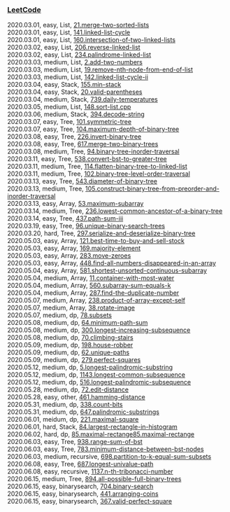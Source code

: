 ### [LeetCode](https://leetcode-cn.com/problemset/all/)  

2020.03.01, easy, List, [21.merge-two-sorted-lists](https://leetcode-cn.com/problems/merge-two-sorted-lists/)  
2020.03.01, easy, List, [141.linked-list-cycle](https://leetcode-cn.com/problems/linked-list-cycle/)  
2020.03.01, easy, List, [160.intersection-of-two-linked-lists](https://leetcode-cn.com/problems/intersection-of-two-linked-lists/)  
2020.03.02, easy, List, [206.reverse-linked-list](https://leetcode-cn.com/problems/reverse-linked-list/)  
2020.03.02, easy, List, [234.palindrome-linked-list](https://leetcode-cn.com/problems/palindrome-linked-list/)  
2020.03.03, medium, List, [2.add-two-numbers](https://leetcode-cn.com/problems/add-two-numbers/)  
2020.03.03, medium, List, [19.remove-nth-node-from-end-of-list](https://leetcode-cn.com/problems/remove-nth-node-from-end-of-list/)  
2020.03.03, medium, List, [142.linked-list-cycle-ii](https://leetcode-cn.com/problems/linked-list-cycle-ii/)  
2020.03.04, easy, Stack, [155.min-stack](https://leetcode-cn.com/problems/min-stack/)  
2020.03.04, easy, Stack, [20.valid-parentheses](https://leetcode-cn.com/problems/valid-parentheses/)  
2020.03.04, medium, Stack, [739.daily-temperatures](https://leetcode-cn.com/problems/daily-temperatures/)  
2020.03.05, medium, List, [148.sort-list.cpp](https://leetcode-cn.com/problems/sort-list)  
2020.03.06, medium, Stack, [394.decode-string](https://leetcode-cn.com/problems/decode-string/)  
2020.03.07, easy, Tree, [101.symmetric-tree](https://leetcode-cn.com/problems/symmetric-tree/)  
2020.03.07, easy, Tree, [104.maximum-depth-of-binary-tree](https://leetcode-cn.com/problems/maximum-depth-of-binary-tree/)  
2020.03.08, easy, Tree, [226.invert-binary-tree](https://leetcode-cn.com/problems/invert-binary-tree/)  
2020.03.08, easy, Tree, [617.merge-two-binary-trees](https://leetcode-cn.com/problems/merge-two-binary-trees/)  
2020.03.08, medium, Tree, [94.binary-tree-inorder-traversal](https://leetcode-cn.com/problems/binary-tree-inorder-traversal/)  
2020.03.11, easy, Tree, [538.convert-bst-to-greater-tree](https://leetcode-cn.com/problems/convert-bst-to-greater-tree/)  
2020.03.11, medium, Tree, [114.flatten-binary-tree-to-linked-list](https://leetcode-cn.com/problems/flatten-binary-tree-to-linked-list/)  
2020.03.11, medium, Tree, [102.binary-tree-level-order-traversal](https://leetcode-cn.com/problems/binary-tree-level-order-traversal/)  
2020.03.13, easy, Tree, [543.diameter-of-binary-tree](https://leetcode-cn.com/problems/diameter-of-binary-tree/)  
2020.03.13, medium, Tree, [105.construct-binary-tree-from-preorder-and-inorder-traversal](https://leetcode-cn.com/problems/construct-binary-tree-from-preorder-and-inorder-traversal/)  
2020.03.13, easy, Array, [53.maximum-subarray](https://leetcode-cn.com/problems/maximum-subarray/)  
2020.03.14, medium, Tree, [236.lowest-common-ancestor-of-a-binary-tree](https://leetcode-cn.com/problems/lowest-common-ancestor-of-a-binary-tree/)  
2020.03.14, easy, Tree, [437.path-sum-iii](https://leetcode-cn.com/problems/path-sum-iii/)  
2020.03.19, easy, Tree, [96.unique-binary-search-trees](https://leetcode-cn.com/problems/unique-binary-search-trees/)  
2020.03.20, hard, Tree, [297.serialize-and-deserialize-binary-tree](https://leetcode-cn.com/problems/serialize-and-deserialize-binary-tree/)  
2020.05.03, easy, Array, [121.best-time-to-buy-and-sell-stock](https://leetcode-cn.com/problems/best-time-to-buy-and-sell-stock/)  
2020.05.03, easy, Array, [169.majority-element](https://leetcode-cn.com/problems/majority-element/)  
2020.05.03, easy, Array, [283.move-zeroes](https://leetcode-cn.com/problems/move-zeroes/)  
2020.05.03, easy, Array, [448.find-all-numbers-disappeared-in-an-array](https://leetcode-cn.com/problems/find-all-numbers-disappeared-in-an-array/)  
2020.05.04, easy, Array, [581.shortest-unsorted-continuous-subarray](https://leetcode-cn.com/problems/shortest-unsorted-continuous-subarray/)  
2020.05.04, medium, Array, [11.container-with-most-water](https://leetcode-cn.com/problems/container-with-most-water/)  
2020.05.04, medium, Array, [560.subarray-sum-equals-k](https://leetcode-cn.com/problems/subarray-sum-equals-k/)  
2020.05.04, medium, Array, [287.find-the-duplicate-number](https://leetcode-cn.com/problems/find-the-duplicate-number/)  
2020.05.07, medium, Array, [238.product-of-array-except-self](https://leetcode-cn.com/problems/product-of-array-except-self/)  
2020.05.07, medium, Array, [38.rotate-image](https://leetcode-cn.com/problems/rotate-image/)  
2020.05.07, medium, dp, [78.subsets](https://leetcode-cn.com/problems/subsets/)  
2020.05.08, medium, dp, [64.minimum-path-sum](https://leetcode-cn.com/problems/minimum-path-sum/)  
2020.05.08, medium, dp, [300.longest-increasing-subsequence](https://leetcode-cn.com/problems/longest-increasing-subsequence/)  
2020.05.08, medium, dp, [70.climbing-stairs](https://leetcode-cn.com/problems/climbing-stairs)  
2020.05.09, medium, dp, [198.house-robber](https://leetcode-cn.com/problems/house-robber/)  
2020.05.09, medium, dp, [62.unique-paths](https://leetcode-cn.com/problems/unique-paths/)  
2020.05.09, medium, dp, [279.perfect-squares](https://leetcode-cn.com/problems/perfect-squares/)  
2020.05.12, medium, dp, [5.longest-palindromic-substring](https://leetcode-cn.com/problems/longest-palindromic-substring/)  
2020.05.12, medium, dp, [1143.longest-common-subsequence](https://leetcode-cn.com/problems/longest-common-subsequence/)  
2020.05.12, medium, dp, [516.longest-palindromic-subsequence](https://leetcode-cn.com/problems/longest-palindromic-subsequence/)  
2020.05.28, medium, dp, [72.edit-distance](https://leetcode-cn.com/problems/edit-distance/)  
2020.05.28, easy, other, [461.hamming-distance](https://leetcode-cn.com/problems/hamming-distance/)  
2020.05.31, medium, dp, [338.count-bits](https://leetcode-cn.com/problems/couting-bits)  
2020.05.31, medium, dp, [647.palindromic-substrings](https://leetcode-cn.com/problems/palindromic-substrings)  
2020.06.01, meidum, dp, [221.maximal-square](https://leetcode-cn.com/problems/maximal-square/)  
2020.06.01, hard, Stack, [84.largest-rectangle-in-histogram](https://leetcode-cn.com/problems/largest-rectangle-in-histogram/)  
2020.06.02, hard, dp, [85.maximal-rectange85.maximal-rectange](https://leetcode-cn.com/problems/max-mal-rectange/)  
2020.06.03, easy, Tree, [938.range-sum-of-bst](https://leetcode-cn.com/problems/range-sum-of-bst/)  
2020.06.03, easy, Tree, [783.minimum-distance-between-bst-nodes](https://leetcode-cn.com/problems/minimum-distance-between-bst-nodes/)  
2020.06.03, medium, recursive, [698.partition-to-k-equal-sum-subsets](https://leetcode-cn.com/problems/partition-to-k-equal-sum-subsets/)  
2020.06.08, easy, Tree, [687.longest-univalue-path](https://leetcode-cn.com/problems/longest-univalue-path/)  
2020.06.08, easy, recursive, [1137.n-th-tribonacci-number](https://leetcode-cn.com/problems/n-th-tribonacci-number/)  
2020.06.15, medium, Tree, [894.all-possible-full-binary-trees](https://leetcode-cn.com/problems/all-possible-full-binary-trees/)  
2020.06.15, easy, binarysearch, [704.binary-search](https://leetcode-cn.com/problems/binary-search/)  
2020.06.15, easy, binarysearch, [441.arranging-coins](https://leetcode-cn.com/problems/arranging-coins/)  
2020.06.15, easy, binarysearch, [367.valid-perfect-square](https://leetcode-cn.com/problems/valid-perfect-square/)  
